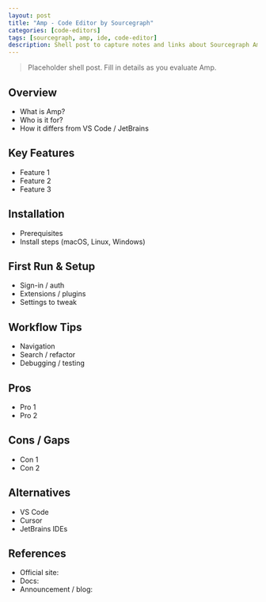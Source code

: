 ```yaml
---
layout: post
title: "Amp - Code Editor by Sourcegraph"
categories: [code-editors]
tags: [sourcegraph, amp, ide, code-editor]
description: Shell post to capture notes and links about Sourcegraph Amp.
---
```


> Placeholder shell post. Fill in details as you evaluate Amp.

## Overview

- What is Amp?
- Who is it for?
- How it differs from VS Code / JetBrains

## Key Features

- Feature 1
- Feature 2
- Feature 3

## Installation

- Prerequisites
- Install steps (macOS, Linux, Windows)

## First Run & Setup

- Sign-in / auth
- Extensions / plugins
- Settings to tweak

## Workflow Tips

- Navigation
- Search / refactor
- Debugging / testing

## Pros

- Pro 1
- Pro 2

## Cons / Gaps

- Con 1
- Con 2

## Alternatives

- VS Code
- Cursor
- JetBrains IDEs

## References

- Official site: <link>
- Docs: <link>
- Announcement / blog: <link>
